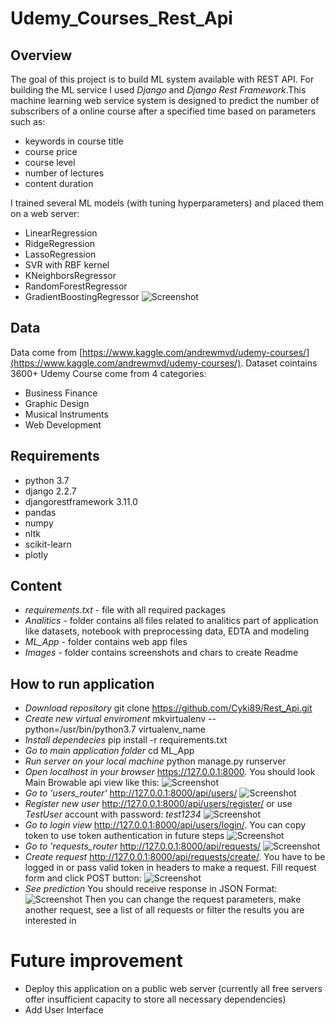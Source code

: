 # Udemy_Courses_Rest_Api


## Overview
The goal of this project is to build ML system available with REST API. For building the ML service I used <i>Django</i> and <i>Django Rest Framework</i>.This machine learning web service system is designed to predict the number of subscribers of a online course after a specified time based on parameters such as:
- keywords in course title
- course price 
- course level
- number of lectures
- content duration

I trained several ML models (with tuning hyperparameters) and placed them on a web server:
- LinearRegression
- RidgeRegression
- LassoRegression
- SVR with RBF kernel
- KNeighborsRegressor
- RandomForestRegressor
- GradientBoostingRegressor
![Screenshot](Images/Models_results.png)


## Data
Data come from [https://www.kaggle.com/andrewmvd/udemy-courses/](https://www.kaggle.com/andrewmvd/udemy-courses/). Dataset cointains 3600+ Udemy Course come from 4 categories:
- Business Finance
- Graphic Design 
- Musical Instruments
- Web Development


## Requirements
* python 3.7
* django 2.2.7
* djangorestframework 3.11.0
* pandas
* numpy
* nltk
* scikit-learn
* plotly


## Content
* <i>requirements.txt</i> - file with all required packages
* <i>Analitics</i> - folder contains all files related to analitics part of application like datasets, notebook with preprocessing data,  EDTA and modeling
* <i>ML_App</i> - folder contains web app files
* <i>Images</i> - folder contains screenshots and chars to create Readme


## How to run application 
- <i>Download repository</i> git clone https://github.com/Cyki89/Rest_Api.git
- <i>Create new virtual enviroment</i> mkvirtualenv --python=/usr/bin/python3.7 virtualenv_name
- <i>Install dependecies</i> pip install -r requirements.txt
- <i>Go to main application folder</i> cd ML_App
- <i>Run server on your local machine</i> python manage.py runserver
- <i>Open localhost in your browser</i> https://127.0.0.1:8000. You should look Main Browable api view like this:
![Screenshot](Images/Main_Browable_Api_View.png)
- <i>Go to 'users_router'</i> http://127.0.0.1:8000/api/users/
![Screenshot](Images/Users_Router_View.png)
- <i>Register new user</i> http://127.0.0.1:8000/api/users/register/ or use <i>TestUser</i> account with password: <i>test1234</i>
![Screenshot](Images/User_Registration_View.png)
- <i>Go to login view</i> http://127.0.0.1:8000/api/users/login/. You can copy token to use token authentication in future steps
![Screenshot](Images/User_Login_View.png)
- <i>Go to 'requests_router</i> http://127.0.0.1:8000/api/requests/
![Screenshot](Images/Requests_Router_View.png)
- <i>Create request</i> http://127.0.0.1:8000/api/requests/create/. You have to be logged in or pass valid token in headers to make a request. Fill request form and click POST button:
![Screenshot](Images/Request_Create_View.png)
- <i>See prediction</i> You should receive response in JSON Format:
![Screenshot](Images/Created_Request_View.png)
Then you can change the request parameters, make another request, see a list of all requests or filter the results you are interested in


# Future improvement
- Deploy this application on a public web server (currently all free servers offer insufficient capacity to store all necessary dependencies)
- Add User Interface
